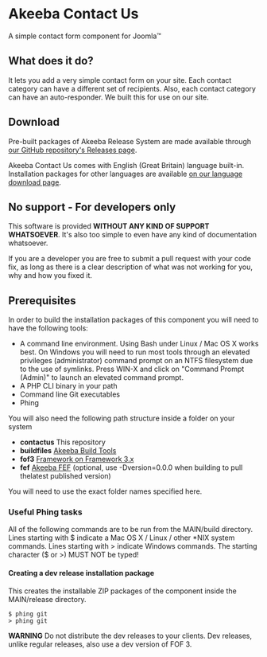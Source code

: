# Akeeba Contact Us

A simple contact form component for Joomla™

## What does it do?

It lets you add a very simple contact form on your site. Each contact category can have a different set of recipients. Also, each contact category can have an auto-responder. We built this for use on our site. 

## Download

Pre-built packages of Akeeba Release System are made available through [our GitHub repository's Releases page](https://github.com/akeeba/contactus/releases).

Akeeba Contact Us comes with English (Great Britain) language built-in. Installation packages for other languages are available [on our language download page](https://cdn.akeebabackup.com/language/contact-us/index.html).

## No support - For developers only

This software is provided **WITHOUT ANY KIND OF SUPPORT WHATSOEVER**. It's also too simple to even have any kind of documentation whatsoever.

If you are a developer you are free to submit a pull request with your code fix, as long as there is a clear description of what was not working for you, why and how you fixed it. 
 
## Prerequisites

In order to build the installation packages of this component you will need to have the following tools:

* A command line environment. Using Bash under Linux / Mac OS X works best. On Windows you will need to run most tools through an elevated privileges (administrator) command prompt on an NTFS filesystem due to the use of symlinks. Press WIN-X and click on "Command Prompt (Admin)" to launch an elevated command prompt.
* A PHP CLI binary in your path
* Command line Git executables
* Phing

You will also need the following path structure inside a folder on your system

* **contactus** This repository
* **buildfiles** [Akeeba Build Tools](https://github.com/akeeba/buildfiles)
* **fof3** [Framework on Framework 3.x](https://github.com/akeeba/fof)
* **fef** [Akeeba FEF](https://github.com/akeeba/fef) (optional, use -Dversion=0.0.0 when building to pull thelatest published version)

You will need to use the exact folder names specified here.

### Useful Phing tasks

All of the following commands are to be run from the MAIN/build directory.
Lines starting with $ indicate a Mac OS X / Linux / other *NIX system commands.
Lines starting with > indicate Windows commands. The starting character ($ or >)
MUST NOT be typed!

#### Creating a dev release installation package

This creates the installable ZIP packages of the component inside the
MAIN/release directory.

    $ phing git
    > phing git
    
**WARNING** Do not distribute the dev releases to your clients. Dev releases, unlike regular releases, also use a
dev version of FOF 3.
